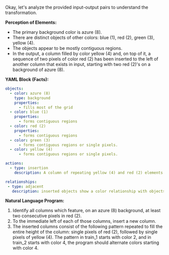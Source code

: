 Okay, let's analyze the provided input-output pairs to understand the transformation.

**Perception of Elements:**

*   The primary background color is azure (8).
*   There are distinct objects of other colors: blue (1), red (2), green (3), yellow (4).
*   The objects appear to be mostly contiguous regions.
*    In the output, a column filled by color yellow (4) and, on top of it, a sequence of two pixels of color red (2) has been inserted to the left of another column that exists in input, starting with two red (2)'s on a background of azure (8).

**YAML Block (Facts):**


```yaml
objects:
  - color: azure (8)
    type: background
    properties:
      - fills most of the grid
  - color: blue (1)
    properties:
      - forms contiguous regions
  - color: red (2)
    properties:
      - forms contiguous regions
  - color: green (3)
      - forms contiguous regions or single pixels.
  - color: yellow (4)
      - forms contiguous regions or single pixels.

actions:
  - type: insertion
    description: A column of repeating yellow (4) and red (2) elements is inserted adjacent to existing red regions with azure backgroud.

relationships:
 - type: adjacent
   description: inserted objects show a color relationship with objects on the azure (8) background
```


**Natural Language Program:**

1.  Identify all columns which feature, on an azure (8) background, at least two consecutive pixels in red (2).
2.  To the immediate left of each of those columns, insert a new column.
3. The inserted columns consist of the following pattern repeated to fill the entire height of the column: single pixels of red (2), followed by single pixels of yellow (4). The pattern in train\_1 starts with color 2, and in train\_2 starts with color 4, the program should alternate colors starting with color 4.

